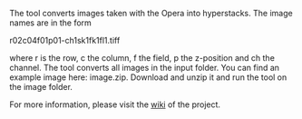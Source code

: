 The tool converts images taken with the Opera into hyperstacks. The image names are in the form

r02c04f01p01-ch1sk1fk1fl1.tiff

where r is the row, c the column, f the field, p the z-position and ch the channel. The tool converts all images in the input folder. You can find an example image here: image.zip. Download and unzip it and run the tool on the image folder.

For more information, please visit the [wiki](https://github.com/MontpellierRessourcesImagerie/imagej_macros_and_scripts/wiki/MRI_Convert_Opera_To_Hyperstack) of the project.
